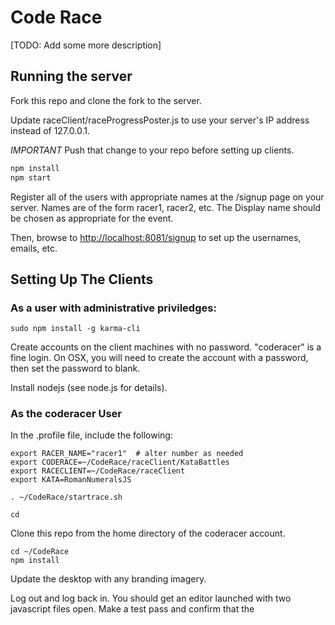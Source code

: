 # Code Race

[TODO: Add some more description]

## Running the server

Fork this repo and clone the fork to the server.

Update raceClient/raceProgressPoster.js to use your server's IP address
instead of 127.0.0.1.  

*IMPORTANT* Push that change to your repo before setting up clients.


```sh
npm install
npm start
```

Register all of the users with appropriate names at the /signup page on
your server.  Names are of the form
racer1, racer2, etc.  The Display name should be chosen as appropriate
for the event.

Then, browse to [http://localhost:8081/signup]() to set up the usernames, emails, etc.

## Setting Up The Clients

### As a user with administrative priviledges:

    sudo npm install -g karma-cli

Create accounts on the client machines with no password.  "coderacer" is
a fine login.  On OSX, you will need to create the account with a
password, then set the password to blank.

Install nodejs (see node.js for details).


### As the coderacer User

In the .profile file, include the following:

    export RACER_NAME="racer1"  # alter number as needed
    export CODERACE=~/CodeRace/raceClient/KataBattles
    export RACECLIENT=~/CodeRace/raceClient
    export KATA=RomanNumeralsJS

    . ~/CodeRace/startrace.sh

    cd

Clone this repo from the home directory of the coderacer account.

    cd ~/CodeRace
    npm install

Update the desktop with any branding imagery.

Log out and log back in.  You should get an editor launched with two
javascript files open.  Make a test pass and confirm that the 
